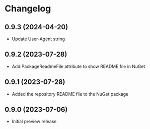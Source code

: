 # Changelog

## 0.9.3 (2024-04-20)
- Update User-Agent string

## 0.9.2 (2023-07-28)
- Add PackageReadmeFile attribute to show README file in NuGet

## 0.9.1 (2023-07-28)
- Added the repository README file to the NuGet package

## 0.9.0 (2023-07-06)
- Initial preview release